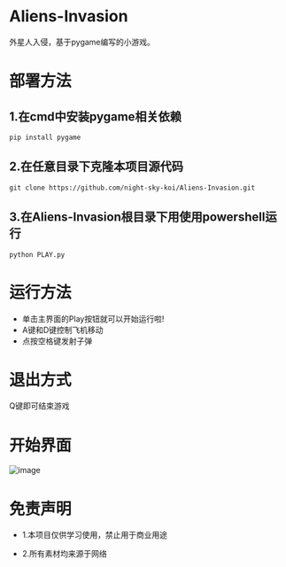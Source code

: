 # Aliens-Invasion
外星人入侵，基于pygame编写的小游戏。
# 部署方法
## 1.在cmd中安装pygame相关依赖
```
pip install pygame
```
## 2.在任意目录下克隆本项目源代码
```
git clone https://github.com/night-sky-koi/Aliens-Invasion.git
```
## 3.在Aliens-Invasion根目录下用使用powershell运行
```
python PLAY.py
```
# 运行方法
- 单击主界面的Play按钮就可以开始运行啦!
- A键和D键控制飞机移动
- 点按空格键发射子弹
# 退出方式
Q键即可结束游戏
# 开始界面
![image](https://github.com/night-sky-koi/Aliens-Invasion/blob/main/image/%E6%B8%B8%E6%88%8F%E4%B8%BB%E7%95%8C%E9%9D%A2.png)
# 免责声明
- 1.本项目仅供学习使用，禁止用于商业用途

- 2.所有素材均来源于网络